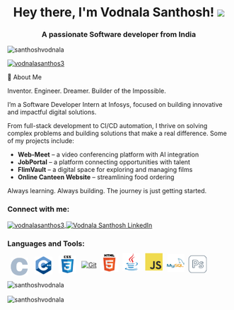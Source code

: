 <h1 align="center">Hey there, I'm Vodnala Santhosh! <img src="https://media.giphy.com/media/hvRJCLFzcasrR4ia7z/giphy.gif" width="36"/></h1>
<h3 align="center">A passionate Software developer from India</h3>

<p align="left"> 
  <img src="https://komarev.com/ghpvc/?username=santhoshvodnala&label=Profile%20views&color=0e75b6&style=flat" alt="santhoshvodnala" /> 
</p>

<p align="left"> 
  <a href="https://twitter.com/vodnalasanthos3" target="blank">
    <img src="https://img.shields.io/twitter/follow/vodnalasanthos3?logo=twitter&style=for-the-badge" alt="vodnalasanthos3" />
  </a> 
</p>

🚀 About Me  

Inventor. Engineer. Dreamer. Builder of the Impossible.  

I’m a Software Developer Intern at Infosys, focused on building innovative and impactful digital solutions.  

From full-stack development to CI/CD automation, I thrive on solving complex problems and building solutions that make a real difference. Some of my projects include:  

- **Web-Meet** – a video conferencing platform with AI integration  
- **JobPortal** – a platform connecting opportunities with talent  
- **FlimVault** – a digital space for exploring and managing films  
- **Online Canteen Website** – streamlining food ordering  

Always learning. Always building. The journey is just getting started.  

<h3 align="left">Connect with me:</h3>
<p align="left">
  <a href="https://twitter.com/vodnalasanthos3" target="blank">
    <img align="center" src="https://raw.githubusercontent.com/rahuldkjain/github-profile-readme-generator/master/src/images/icons/Social/twitter.svg" alt="vodnalasanthos3" height="30" width="40" />
  </a>
  <a href="https://linkedin.com/in/vodnala-santhosh-8927a129b" target="blank">
    <img align="center" src="https://raw.githubusercontent.com/rahuldkjain/github-profile-readme-generator/master/src/images/icons/Social/linked-in-alt.svg" alt="Vodnala Santhosh LinkedIn" height="30" width="40" />
  </a>
</p>

<h3 align="left">Languages and Tools:</h3>

<style>
  .tools {
    display: flex;
    flex-wrap: wrap;
    gap: 12px;
    align-items: center;
  }
  .tools img {
    width: 40px;
    height: 40px;
    animation: zigzag 2.5s infinite ease-in-out;
  }
  @keyframes zigzag {
    0%   { transform: translateY(0) translateX(0); }
    25%  { transform: translateY(-6px) translateX(6px); }
    50%  { transform: translateY(0) translateX(12px); }
    75%  { transform: translateY(6px) translateX(6px); }
    100% { transform: translateY(0) translateX(0); }
  }
  /* stagger animation */
  .tools a:nth-child(1) img { animation-delay: 0s; }
  .tools a:nth-child(2) img { animation-delay: 0.2s; }
  .tools a:nth-child(3) img { animation-delay: 0.4s; }
  .tools a:nth-child(4) img { animation-delay: 0.6s; }
  .tools a:nth-child(5) img { animation-delay: 0.8s; }
  .tools a:nth-child(6) img { animation-delay: 1s; }
  .tools a:nth-child(7) img { animation-delay: 1.2s; }
  .tools a:nth-child(8) img { animation-delay: 1.4s; }
  .tools a:nth-child(9) img { animation-delay: 1.6s; }
</style>

<p class="tools" align="left"> 
  <a href="https://www.cprogramming.com/" target="_blank" rel="noreferrer"> 
    <img src="https://raw.githubusercontent.com/devicons/devicon/master/icons/c/c-original.svg" alt="C"/> 
  </a> 
  <a href="https://www.w3schools.com/cpp/" target="_blank" rel="noreferrer"> 
    <img src="https://raw.githubusercontent.com/devicons/devicon/master/icons/cplusplus/cplusplus-original.svg" alt="C++"/> 
  </a> 
  <a href="https://www.w3schools.com/css/" target="_blank" rel="noreferrer"> 
    <img src="https://raw.githubusercontent.com/devicons/devicon/master/icons/css3/css3-original-wordmark.svg" alt="CSS3"/> 
  </a> 
  <a href="https://git-scm.com/" target="_blank" rel="noreferrer"> 
    <img src="https://www.vectorlogo.zone/logos/git-scm/git-scm-icon.svg" alt="Git"/> 
  </a> 
  <a href="https://www.w3.org/html/" target="_blank" rel="noreferrer"> 
    <img src="https://raw.githubusercontent.com/devicons/devicon/master/icons/html5/html5-original-wordmark.svg" alt="HTML5"/> 
  </a> 
  <a href="https://www.java.com" target="_blank" rel="noreferrer"> 
    <img src="https://raw.githubusercontent.com/devicons/devicon/master/icons/java/java-original.svg" alt="Java"/> 
  </a> 
  <a href="https://developer.mozilla.org/en-US/docs/Web/JavaScript" target="_blank" rel="noreferrer"> 
    <img src="https://raw.githubusercontent.com/devicons/devicon/master/icons/javascript/javascript-original.svg" alt="JavaScript"/> 
  </a> 
  <a href="https://www.mysql.com/" target="_blank" rel="noreferrer"> 
    <img src="https://raw.githubusercontent.com/devicons/devicon/master/icons/mysql/mysql-original-wordmark.svg" alt="MySQL"/> 
  </a> 
  <a href="https://www.photoshop.com/en" target="_blank" rel="noreferrer"> 
    <img src="https://raw.githubusercontent.com/devicons/devicon/master/icons/photoshop/photoshop-line.svg" alt="Photoshop"/> 
  </a> 
</p>

<p>
  <img align="center" src="https://github-readme-stats.vercel.app/api/top-langs?username=santhoshvodnala&show_icons=true&locale=en&layout=compact" alt="santhoshvodnala" />
</p>

<p>
  <img align="center" src="https://github-readme-streak-stats.herokuapp.com/?user=santhoshvodnala&" alt="santhoshvodnala" />
</p>
